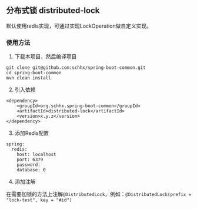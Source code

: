 ## 分布式锁  distributed-lock

默认使用redis实现，可通过实现LockOperation做自定义实现。

### 使用方法

1. 下载本项目，然后编译项目

```
git clone git@github.com:schhx/spring-boot-common.git
cd spring-boot-common
mvn clean install
```

2. 引入依赖

```
<dependency>
    <groupId>org.schhx.spring-boot-common</groupId>
    <artifactId>distributed-lock</artifactId>
    <version>x.y.z</version>
</dependency>
```

3. 添加Redis配置

```
spring:
  redis:
    host: localhost
    port: 6379
    password:
    database: 0
```

4. 添加注解

在需要加锁的方法上注解```@DistributedLock```，例如：```@DistributedLock(prefix = "lock-test", key = "#id")```


